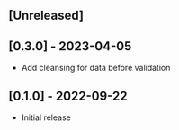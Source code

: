 ## [Unreleased]

## [0.3.0] - 2023-04-05

- Add cleansing for data before validation


## [0.1.0] - 2022-09-22

- Initial release

